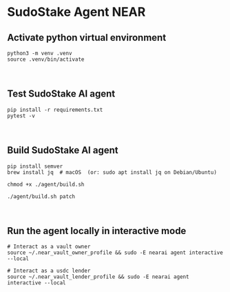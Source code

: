 # SudoStake Agent NEAR


## Activate python virtual environment
```
python3 -m venv .venv
source .venv/bin/activate
```

&nbsp;

## Test SudoStake AI agent
```
pip install -r requirements.txt
pytest -v
```

&nbsp;

## Build SudoStake AI agent
```
pip install semver
brew install jq  # macOS  (or: sudo apt install jq on Debian/Ubuntu)

chmod +x ./agent/build.sh

./agent/build.sh patch
```

&nbsp;

## Run the agent locally in interactive mode
```
# Interact as a vault owner
source ~/.near_vault_owner_profile && sudo -E nearai agent interactive --local

# Interact as a usdc lender
source ~/.near_vault_lender_profile && sudo -E nearai agent interactive --local
```